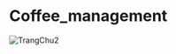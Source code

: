 # Coffee_management
![TrangChu2](https://github.com/BThanhNhut/Coffee_management/assets/92388024/2672bea6-19f2-4e54-8a97-117b96afe1fe)

